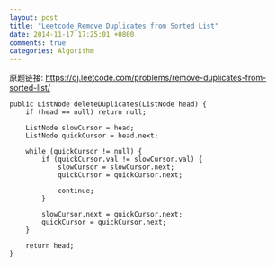 ```yaml
---
layout: post
title: "Leetcode_Remove Duplicates from Sorted List"
date: 2014-11-17 17:25:01 +0800
comments: true
categories: Algorithm
---
```


原题链接: https://oj.leetcode.com/problems/remove-duplicates-from-sorted-list/

<!-- more -->

    public ListNode deleteDuplicates(ListNode head) {
		if (head == null) return null;
		
		ListNode slowCursor = head;
		ListNode quickCursor = head.next;

		while (quickCursor != null) {
			if (quickCursor.val != slowCursor.val) {
				slowCursor = slowCursor.next;
				quickCursor = quickCursor.next;
				
				continue;
			}
			
			slowCursor.next = quickCursor.next;
			quickCursor = quickCursor.next;
		}
		
		return head;
    }
